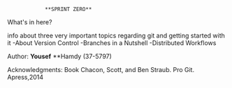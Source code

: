 				**SPRINT ZERO**


What's in here?

info about three very important topics regarding git and getting started with it
		-About Version Control
		-Branches in a Nutshell	
		-Distributed Workflows



Author: **Yousef** **Hamdy (37-5797)


Acknowledgments:
	Book Chacon, Scott, and Ben Straub. Pro Git. Apress,2014
